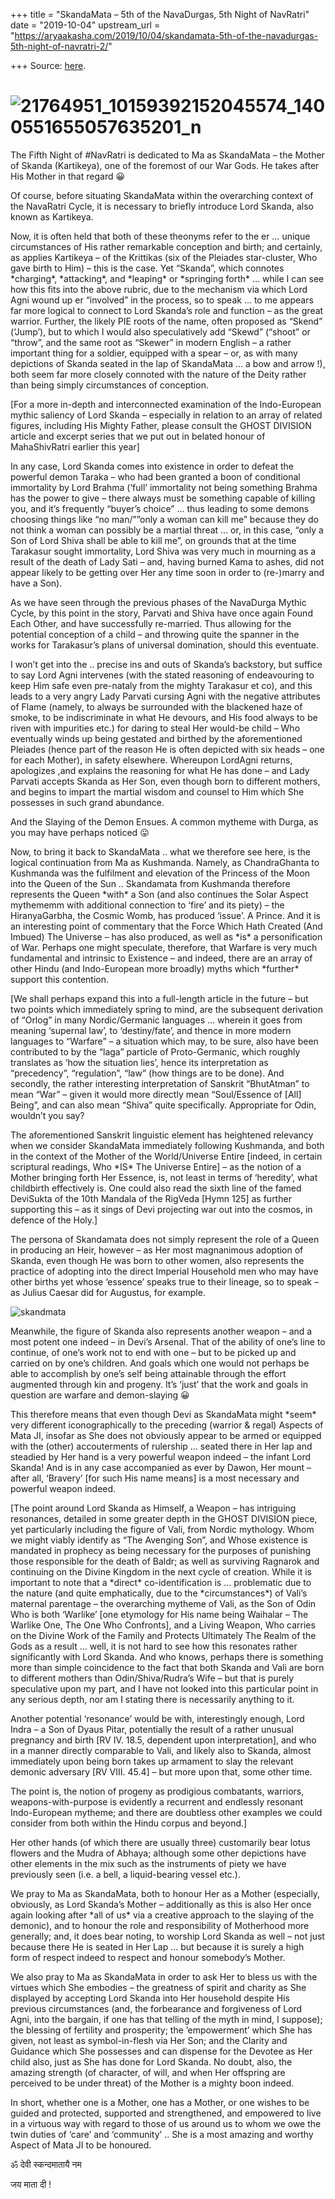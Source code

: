 +++
title = "SkandaMata – 5th of the NavaDurgas, 5th Night of NavRatri"
date = "2019-10-04"
upstream_url = "https://aryaakasha.com/2019/10/04/skandamata-5th-of-the-navadurgas-5th-night-of-navratri-2/"

+++
Source: [here](https://aryaakasha.com/2019/10/04/skandamata-5th-of-the-navadurgas-5th-night-of-navratri-2/).

# ![21764951_10159392152045574_1400551655057635201_n](https://aryaakasha.files.wordpress.com/2018/10/21764951_10159392152045574_1400551655057635201_n.jpg?w=676)

The Fifth Night of #NavRatri is dedicated to Ma as SkandaMata – the
Mother of Skanda (Kartikeya), one of the foremost of our War Gods. He
takes after His Mother in that regard 😀

Of course, before situating SkandaMata within the overarching context of
the NavaRatri Cycle, it is necessary to briefly introduce Lord Skanda,
also known as Kartikeya.

Now, it is often held that both of these theonyms refer to the er …
unique circumstances of His rather remarkable conception and birth; and
certainly, as applies Kartikeya – of the Krittikas (six of the Pleiades
star-cluster, Who gave birth to Him) – this is the case. Yet “Skanda”,
which connotes \*charging\*, \*attacking\*, and \*leaping\* or
\*springing forth\* … while I can see how this fits into the above
rubric, due to the mechanism via which Lord Agni wound up er “involved”
in the process, so to speak … to me appears far more logical to connect
to Lord Skanda’s role and function – as the great warrior. Further, the
likely PIE roots of the name, often proposed as “Skend” (‘Jump’), but to
which I would also speculatively add “Skewd” (“shoot” or “throw”, and
the same root as “Skewer” in modern English – a rather important thing
for a soldier, equipped with a spear – or, as with many depictions of
Skanda seated in the lap of SkandaMata … a bow and arrow !), both seem
far more closely connoted with the nature of the Deity rather than being
simply circumstances of conception.

\[For a more in-depth and interconnected examination of the
Indo-European mythic saliency of Lord Skanda – especially in relation to
an array of related figures, including His Mighty Father, please consult
the GHOST DIVISION article and excerpt series that we put out in belated
honour of MahaShivRatri earlier this year\]

In any case, Lord Skanda comes into existence in order to defeat the
powerful demon Taraka – who had been granted a boon of conditional
immortality by Lord Brahma (‘full’ immortality not being something
Brahma has the power to give – there always must be something capable of
killing you, and it’s frequently “buyer’s choice” … thus leading to some
demons choosing things like “no man/””only a woman can kill me” because
they do not think a woman can possibly be a martial threat … or, in this
case, “only a Son of Lord Shiva shall be able to kill me”, on grounds
that at the time Tarakasur sought immortality, Lord Shiva was very much
in mourning as a result of the death of Lady Sati – and, having burned
Kama to ashes, did not appear likely to be getting over Her any time
soon in order to (re-)marry and have a Son).

As we have seen through the previous phases of the NavaDurga Mythic
Cycle, by this point in the story, Parvati and Shiva have once again
Found Each Other, and have successfully re-married. Thus allowing for
the potential conception of a child – and throwing quite the spanner in
the works for Tarakasur’s plans of universal domination, should this
eventuate.

I won’t get into the .. precise ins and outs of Skanda’s backstory, but
suffice to say Lord Agni intervenes (with the stated reasoning of
endeavouring to keep Him safe even pre-nataly from the mighty Tarakasur
et co), and this leads to a very angry Lady Parvati cursing Agni with
the negative attributes of Flame (namely, to always be surrounded with
the blackened haze of smoke, to be indiscriminate in what He devours,
and His food always to be riven with impurities etc.) for daring to
steal Her would-be child – Who eventually winds up being gestated and
birthed by the aforementioned Pleiades (hence part of the reason He is
often depicted with six heads – one for each Mother), in safety
elsewhere. Whereupon LordAgni returns, apologizes ,and explains the
reasoning for what He has done – and Lady Parvati accepts Skanda as Her
Son, even though born to different mothers, and begins to impart the
martial wisdom and counsel to Him which She possesses in such grand
abundance.

And the Slaying of the Demon Ensues. A common mytheme with Durga, as you
may have perhaps noticed 😛

Now, to bring it back to SkandaMata .. what we therefore see here, is
the logical continuation from Ma as Kushmanda. Namely, as ChandraGhanta
to Kushmanda was the fulfilment and elevation of the Princess of the
Moon into the Queen of the Sun .. Skandamata from Kushmanda therefore
represents the Queen \*with\* a Son (and also continues the Solar Aspect
mythememm with additional connection to ‘fire’ and its piety) – the
HiranyaGarbha, the Cosmic Womb, has produced ‘issue’. A Prince. And it
is an interesting point of commentary that the Force Which Hath Created
(And Imbued) The Universe – has also produced, as well as \*is\* a
personification of War. Perhaps one might speculate, therefore, that
Warfare is very much fundamental and intrinsic to Existence – and
indeed, there are an array of other Hindu (and Indo-European more
broadly) myths which \*further\* support this contention.

\[We shall perhaps expand this into a full-length article in the future
– but two points which immediately spring to mind, are the subsequent
derivation of “Orlog” in many Nordic/Germanic languages … wherein it
goes from meaning ‘supernal law’, to ‘destiny/fate’, and thence in more
modern languages to “Warfare” – a situation which may, to be sure, also
have been contributed to by the “laga” particle of Proto-Germanic, which
roughly translates as ‘how the situation lies’, hence its interpretation
as “precedency”, “regulation”, “law” (how things are to be done). And
secondly, the rather interesting interpretation of Sanskrit “BhutAtman”
to mean “War” – given it would more directly mean “Soul/Essence of
\[All\] Being”, and can also mean “Shiva” quite specifically.
Appropriate for Odin, wouldn’t you say?

The aforementioned Sanskrit linguistic element has heightened relevancy
when we consider SkandaMata immediately following Kushmanda, and both in
the context of the Mother of the World/Universe Entire \[indeed, in
certain scriptural readings, Who \*IS\* The Universe Entire\] – as the
notion of a Mother bringing forth Her Essence, is, not least in terms of
‘heredity’, what childbirth effectively is. One could also read the
sixth line of the famed DeviSukta of the 10th Mandala of the RigVeda
\[Hymn 125\] as further supporting this – as it sings of Devi projecting
war out into the cosmos, in defence of the Holy.\]

The persona of Skandamata does not simply represent the role of a Queen
in producing an Heir, however – as Her most magnanimous adoption of
Skanda, even though He was born to other women, also represents the
practice of adopting into the direct Imperial Household men who may have
other births yet whose ‘essence’ speaks true to their lineage, so to
speak – as Julius Caesar did for Augustus, for example.

![skandmata](https://aryaakasha.files.wordpress.com/2018/10/skandmata.jpg?w=676)

Meanwhile, the figure of Skanda also represents another weapon – and a
most potent one indeed – in Devi’s Arsenal. That of the ability of one’s
line to continue, of one’s work not to end with one – but to be picked
up and carried on by one’s children. And goals which one would not
perhaps be able to accomplish by one’s self being attainable through the
effort augmented through kin and progeny. It’s ‘just’ that the work and
goals in question are warfare and demon-slaying 😀

This therefore means that even though Devi as SkandaMata might \*seem\*
very different iconographically to the preceding (warrior & regal)
Aspects of Mata JI, insofar as She does not obviously appear to be armed
or equipped with the (other) accouterments of rulership … seated there
in Her lap and steadied by Her hand is a very powerful weapon indeed –
the infant Lord Skanda! And is in any case accompanied as ever by Dawon,
Her mount – after all, ‘Bravery’ \[for such His name means\] is a most
necessary and powerful weapon indeed.

\[The point around Lord Skanda as Himself, a Weapon – has intriguing
resonances, detailed in some greater depth in the GHOST DIVISION piece,
yet particularly including the figure of Vali, from Nordic mythology.
Whom we might viably identify as “The Avenging Son”, and Whose existence
is mandated in prophecy as being necessary for the purposes of punishing
those responsible for the death of Baldr; as well as surviving Ragnarok
and continuing on the Divine Kingdom in the next cycle of creation.
While it is important to note that a \*direct\* co-identification is …
problematic due to the nature (and quite emphatically, due to the
\*circumstances\*) of Vali’s maternal parentage – the overarching
mytheme of Vali, as the Son of Odin Who is both ‘Warlike’ \[one
etymology for His name being Waihalar – The Warlike One, The One Who
Confronts\], and a Living Weapon, Who carries on the Divine Work of the
Family and Protects Ultimately The Realm of the Gods as a result … well,
it is not hard to see how this resonates rather significantly with Lord
Skanda. And who knows, perhaps there is something more than simple
coincidence to the fact that both Skanda and Vali are born to different
mothers than Odin/Shiva/Rudra’s Wife – but that is purely speculative
upon my part, and I have not looked into this particular point in any
serious depth, nor am I stating there is necessarily anything to it.

Another potential ‘resonance’ would be with, interestingly enough, Lord
Indra – a Son of Dyaus Pitar, potentially the result of a rather unusual
pregnancy and birth \[RV IV. 18.5, dependent upon interpretation\], and
who in a manner directly comparable to Vali, and likely also to Skanda,
almost immediately upon being born takes up armament to slay the
relevant demonic adversary \[RV VIII. 45.4\] – but more upon that, some
other time.

The point is, the notion of progeny as prodigious combatants, warriors,
weapons-with-purpose is evidently a recurrent and endlessly resonant
Indo-European mytheme; and there are doubtless other examples we could
consider from both within the Hindu corpus and beyond.\]

Her other hands (of which there are usually three) customarily bear
lotus flowers and the Mudra of Abhaya; although some other depictions
have other elements in the mix such as the instruments of piety we have
previously seen (i.e. a bell, a liquid-bearing vessel etc.).

We pray to Ma as SkandaMata, both to honour Her as a Mother (especially,
obviously, as Lord Skanda’s Mother – additionally as this is also Her
once again looking after \*all of us\* via a creative approach to the
slaying of the demonic), and to honour the role and responsibility of
Motherhood more generally; and, it does bear noting, to worship Lord
Skanda as well – not just because there He is seated in Her Lap … but
because it is surely a high form of respect indeed to respect and honour
somebody’s Mother.

We also pray to Ma as SkandaMata in order to ask Her to bless us with
the virtues which She embodies – the greatness of spirit and charity as
She displayed by accepting Lord Skanda into Her household despite His
previous circumstances (and, the forbearance and forgiveness of Lord
Agni, into the bargain, if one has that telling of the myth in mind, I
suppose); the blessing of fertility and prosperity; the ’empowerment’
which She has given, not least as symbol-in-flesh via Her Son; and the
Clarity and Guidance which She possesses and can dispense for the
Devotee as Her child also, just as She has done for Lord Skanda. No
doubt, also, the amazing strength (of character, of will, and when Her
offspring are perceived to be under threat) of the Mother is a mighty
boon indeed.

In short, whether one is a Mother, one has a Mother, or one wishes to be
guided and protected, supported and strengthened, and empowered to live
in a virtuous way with regard to those of us around us to whom we owe
the twin duties of ‘care’ and ‘community’ .. She is a most amazing and
worthy Aspect of Mata JI to be honoured.

ॐ देवी स्कन्दमातायै नम

जय माता दी !

